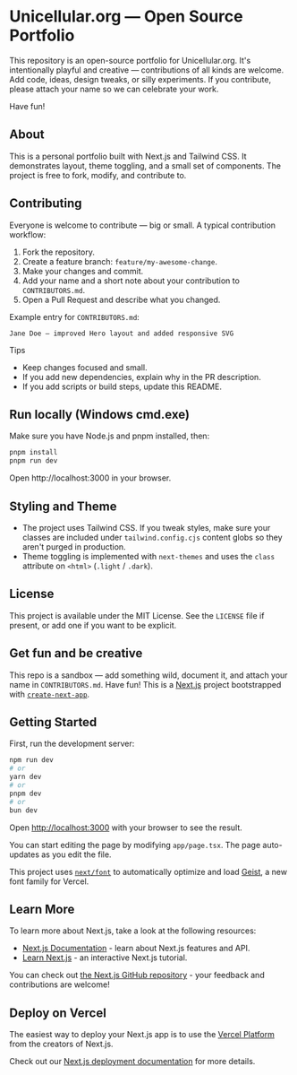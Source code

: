 # Unicellular.org — Open Source Portfolio

This repository is an open-source portfolio for Unicellular.org. It's intentionally playful and creative — contributions of all kinds are welcome. Add code, ideas, design tweaks, or silly experiments. If you contribute, please attach your name so we can celebrate your work.

Have fun! 

## About

This is a personal portfolio built with Next.js and Tailwind CSS. It demonstrates layout, theme toggling, and a small set of components. The project is free to fork, modify, and contribute to.

## Contributing

Everyone is welcome to contribute — big or small. A typical contribution workflow:

1. Fork the repository.
2. Create a feature branch: `feature/my-awesome-change`.
3. Make your changes and commit.
4. Add your name and a short note about your contribution to `CONTRIBUTORS.md`.
5. Open a Pull Request and describe what you changed.

Example entry for `CONTRIBUTORS.md`:

```
Jane Doe — improved Hero layout and added responsive SVG
```

Tips
- Keep changes focused and small.
- If you add new dependencies, explain why in the PR description.
- If you add scripts or build steps, update this README.

## Run locally (Windows cmd.exe)

Make sure you have Node.js and pnpm installed, then:

```cmd
pnpm install
pnpm run dev
```

Open http://localhost:3000 in your browser.

## Styling and Theme

- The project uses Tailwind CSS. If you tweak styles, make sure your classes are included under `tailwind.config.cjs` content globs so they aren't purged in production.
- Theme toggling is implemented with `next-themes` and uses the `class` attribute on `<html>` (`.light` / `.dark`).

## License

This project is available under the MIT License. See the `LICENSE` file if present, or add one if you want to be explicit.

## Get fun and be creative

This repo is a sandbox — add something wild, document it, and attach your name in `CONTRIBUTORS.md`. Have fun!
This is a [Next.js](https://nextjs.org) project bootstrapped with [`create-next-app`](https://nextjs.org/docs/app/api-reference/cli/create-next-app).

## Getting Started

First, run the development server:

```bash
npm run dev
# or
yarn dev
# or
pnpm dev
# or
bun dev
```

Open [http://localhost:3000](http://localhost:3000) with your browser to see the result.

You can start editing the page by modifying `app/page.tsx`. The page auto-updates as you edit the file.

This project uses [`next/font`](https://nextjs.org/docs/app/building-your-application/optimizing/fonts) to automatically optimize and load [Geist](https://vercel.com/font), a new font family for Vercel.

## Learn More

To learn more about Next.js, take a look at the following resources:

- [Next.js Documentation](https://nextjs.org/docs) - learn about Next.js features and API.
- [Learn Next.js](https://nextjs.org/learn) - an interactive Next.js tutorial.

You can check out [the Next.js GitHub repository](https://github.com/vercel/next.js) - your feedback and contributions are welcome!

## Deploy on Vercel

The easiest way to deploy your Next.js app is to use the [Vercel Platform](https://vercel.com/new?utm_medium=default-template&filter=next.js&utm_source=create-next-app&utm_campaign=create-next-app-readme) from the creators of Next.js.

Check out our [Next.js deployment documentation](https://nextjs.org/docs/app/building-your-application/deploying) for more details.
